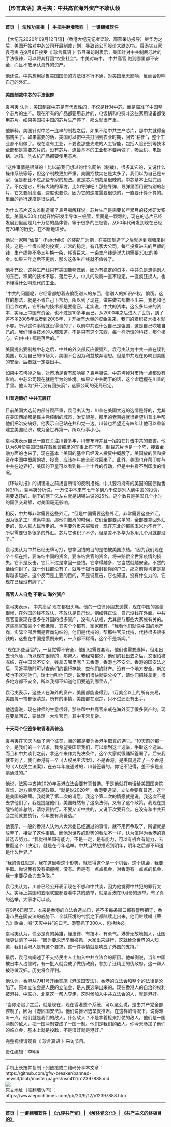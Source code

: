 ### 【珍言真语】袁弓夷：中共高官海外资产不敢认领
------------------------

#### [首页](https://github.com/gfw-breaker/banned-news3/blob/master/README.md) &nbsp;&nbsp;|&nbsp;&nbsp; [法轮功真相](https://github.com/begood0513/basic/blob/master/README.md)  &nbsp;&nbsp;|&nbsp;&nbsp; [手把手翻墙教程](https://github.com/gfw-breaker/guides/wiki)  &nbsp;&nbsp;|&nbsp;&nbsp; [一键翻墙软件](https://github.com/gfw-breaker/nogfw/blob/master/README.md)  



<div><p>
 【大纪元2020年09月12日讯】（香港大纪元记者梁珍、邵燕采访报导）继华为之后，美国开始对中芯公司开展制裁计划，导致该公司股价大跌20%。香港实业家
 <ok href="https://www.epochtimes.com/gb/tag/%E8%A2%81%E5%BC%93%E5%A4%B7.html">
  袁弓夷
 </ok>
 在9月8日接受《
 <ok href="https://www.epochtimes.com/gb/tag/%E7%8F%8D%E8%A8%80%E7%9C%9F%E8%AF%AD.html">
  珍言真语
 </ok>
 》节目采访时表示，美国针对中共制裁芯片的手法很辣，可以将其打回“农业社会”。中美对峙中，
 <ok href="https://www.epochtimes.com/gb/tag/%E4%B8%AD%E5%85%B1%E9%AB%98%E5%AE%98.html">
  中共高官
 </ok>
 跑到哪里都不安全，而且不敢承认海外的资产。
</p>
<p>
 他还说，中共想用抛售美国国债的方法根本行不通，对美国毫无影响，反而会影响自己的外汇。
</p>
<h4>
 美国制裁中芯的手法很辣
</h4>
<p>
 <ok href="https://www.epochtimes.com/gb/tag/%E8%A2%81%E5%BC%93%E5%A4%B7.html">
  袁弓夷
 </ok>
 认为，美国制裁中芯是有代表性的，不仅是针对中芯，而是瞄准了中国整个芯片的生产。现在所有的产品都要用芯片的，电饭锅和电熨斗这些家用设备都使用芯片。如果美国把中国的芯片生产停了，那么就很严重。
</p>
<p>
 他解释，美国针对中芯一连串的制裁之后，如果不给中共生产芯片，那中共就得全部购买了。如果需要的话，美国可以把中共打回到农业时期，回去“耕田”，整个工业都不用做了。现在没有工业，不要说那些先进的人工智能，包括人脸识别等技术全部都是需要芯片的。没有芯片，连最基本的工业都不要再做了，吸尘机、电饭锅、冰箱、洗衣机产品都要使用芯片。
</p>
<p>
 “这件事情是很辣的！比以前我们想过的什么网络（制裁），很多其它的，又说什么操作系统等等，但这个制裁更加严重。美国招数实在是太多了，我们以为自己是专家，但是都比不过那些专家的想法。这是芯片制裁是很辣的。中芯基本上就完蛋了。不仅是它，所有大陆的军方，比如导弹吧！那些导弹，导弹里面用很特别的芯片，它又要耐高温，速度也要快，因为它的速度需要很快的，一直要计算计算的。里面的运行速度是很快的。”
</p>
<p>
 为什么芯片这么难制造呢？袁弓夷解释说，芯片生产是需要长年累月的技术研发积累。美国从50年代就开始研发半导体三极管，里面是一颗颗的，现在的芯片已经发展到里面是几十万亿的晶体管，等于很多的三极管。从50年代研发到现在已经有70年的历史，在不断地进步。
</p>
<p>
 他以一家叫“仙童”（Fairchild）的装配厂为例，在美国制造了之后就运到观塘来封装。这是一个很长期的投资，非常的稳定，有几家大公司，每年投资进去的巨额的钱，生产线差不多三年换一条，耗资巨大。一条生产线是说大约需要30亿的美金。如果三年之后不更新，那么这条生产线就不值钱了。
</p>
<p>
 他补充说，这种生产线只有美国能够做到，因为有稳定的资本。中共总是想偷别人的东西，积累的技术不够，落后于人。中共的政局一直不稳定，一直疯狂换人，也不懂得什么叫现代的工业。
</p>
<p>
 “中共的问题呢，它经常都想着去偷窃别人的东西，偷别人的知识产权，偷窃。这样的想法，就是不肯自己下苦功，所以到了现在，做来做去都做不出来。我也和他们合作过的，它所有的技术都是要偷窃。老实说，中共的资本，这么多年来的资本，实际上中国有资金，也不过是10多年而已。从2000年之后进入了世贸，到了差不多2005年或者到2008年，才开始有大量的资金进来，我们的累积技术根本就不够。所以这件事情就没得谈的了，以前中共说什么自己是强国，这是自己吹嘘自己的。我们懂得技术的人都知道。不是只有这个东西，每一样所谓的科技，那个核心，它(中共) 都是落后的。”
</p>
<p>
 美国提出要制裁中芯之后，中共的外交部反应很强烈。袁弓夷认为中共一直在误判美国，以为自己的市场大，美国不会因为利益放弃理想。但是中共现在影响到美国的安全，后者就一定要出手。
</p>
<p>
 如果中芯垮掉之后，对市场是否有影响呢？袁弓夷说，中芯垮掉对市场一点都没有影响。中芯公司现在就是华为的处境。如果让中共跪下的话，这个命运握在川普的手里。他认为“开弓没有回头箭”，这家公司的死局已定。
</p>
<h4>
 川普选情好 中共无牌打
</h4>
<p>
 目前美国大选前内部分裂严重，袁弓夷认为，川普在美国大选的选情是好的，尤其在美国西岸都是民主党控制的城市，治安很差，那里的老百姓就很希望川普出手帮他们把治安搞好。他表示自己站在共和党一边。川普也希望还有四年让他可以重新建立美国经济，成为全世界第一，所以行事小心。
</p>
<p>
 袁弓夷表示自己一直在关注川普多年，川普布阵并且一招招在打击中共的要害。他认为6月份美国已经在戴维营那里的军事上布了阵。制裁芯片也是一个阵，接着金融方面的也来了，现在基本上美国的基金已经没人投资中概股了。美国放的债和投资在中国中概股的钱、投资，应该在年底全部收回来了。此外，美国也在帮印度与中共在边界打，美国的卫星可以看到每一个士兵的行动，但是中共看不到印度的情况。
</p>
<p>
 《环球时报》的胡锡进之前扬言所谓的反制措施，中共要将持有的美国的国债抛售掉25%。袁弓夷分析说，一万亿中本来有七千多到八千亿是别人到中国的投资，需要返还的，剩下的两千亿左右就是胡锡进说的25%。这个数只是美国几个小时的国债交易额，对美国毫无影响。
</p>
<p>
 相反，中共却非常需要这些外汇。“但是中国需要这些外汇，非常需要这些外汇，因为很多工厂撤离中国，那他们撤离的时候，它们全部要买单的，全部要拿回外汇走的，没人拿人民币走的。也需要外币来买粮食，现在东北的那些玉米也不行了，所以需要很多很多的外汇。芯片它也积了不少，但是差不多华为多用几个月就都没了。”
</p>
<p>
 袁弓夷认为中共已经无牌可打，想拿回钱的目的是怕被美国冻结。“因为我们现在个个都在推，要冻结中国的资金，要冻结贪官的资金，将来赔偿全世界疫情的损失。它不是反击，它只不过是拿回一些钱。它拿得越多，它当然就越安全。不然的话给你封了，就一分钱都没有了。就等于银行要封锁你的户口，那之前你肯定是拿得越多越好。这个反而是主要的目的，不是说反击，它也知道，没有什么力的，它现在已经没有牌了。”
</p>
<h4>
 高官人人自危 不敢认
 <ok href="https://www.epochtimes.com/gb/tag/%E6%B5%B7%E5%A4%96%E8%B5%84%E4%BA%A7.html">
  海外资产
 </ok>
</h4>
<p>
 袁弓夷表示，
 <ok href="https://www.epochtimes.com/gb/tag/%E4%B8%AD%E5%85%B1%E9%AB%98%E5%AE%98.html">
  中共高官
 </ok>
 现在都很头痛。他的一位律师朋友透露，现在中国的富豪很惨，在外国的钱不敢认，不敢认是自己说。例如韩正说，自己没钱在外面。中共高官富豪现在很多在外国的很多资产，没有人认领，尤其是与那些大家族有关的。这些高官富豪个个都抵赖，其实个个都有、家家都有。“我看他们就像中国的地产商，实际全部后面是官商勾结的，他们是代持的，帮那些官员代持，代持很多很多钱的，这些在中国是惯例来的，一点都不稀奇，这个不是新闻。”
</p>
<p>
 “现在那些当官的，一旦觉得不安全，他们也需要套现，他们也需要逃掉。但走出去也危险，所以现在很惨的，那帮人。我经常都说，他们的钱出去之后，又很怕被冻结，在中国又不安全，钱拿去哪里呢？去香港，香港也不安全。香港的国安法之后，习近平随时可以查他们的银行存款，查他们的财产。没有一个地方安全。新加坡也不欢迎他们，瑞士也叫他们走，说我们很快就要公投了，请你们把钱拿走。很多地方都不安全，所以我都不知道他们要逃到哪里去。”
</p>
<p>
 袁弓夷表示，这些人在海外的资产，美国都能查得到。1万美金以上的所有交易，美国每一笔都很清楚。所有的事情，美国都在跟踪，只不过还没有出手。
</p>
<p>
 他透露说，现在律师的生意很好，那些帮中共高官亲戚在海外买了很多资产的，现在要拿回去，要处理一大堆官司，其中非常复杂。
</p>
<h4>
 十天两个征签争取香港真普选
</h4>
<p>
 袁弓夷在10天内做了两个征签，目的都是要为香港争取真的选举。“10天前的那一个，是我们的一个诉求，我希望美国帮我们，可以拿到这个选举，争取这个选举。而且和中共谈判之前，拿这个来作为先决条件。这个大家就很踊跃签署了。后来我就查到了，我们香港有一个《人权民主法案》，不是香港，是美国通过了一个香港的《人权民主法案》，在去年年底通过的，川普签署的。你记不记得，差不多是全票通过的。”
</p>
<p>
 他说，法案中支持2020年香港立法会要有真普选。于是他就打电话给美国国务院查询，对方表示这是政策。“就是说2020年，香港要选举，立法会要真普选，这个是美国的政策。我就做了第二次的请愿，我这个第二次的情愿就是说，我这次不是去求他们了，我是提醒他们，美国既然有了这条法例，又有了这个政策，我现在提醒特朗普总统，请你要执行。不要又听中共的，又说下次要开会。在没有和中共开会之前就要执行，今年要有真普选。”
</p>
<p>
 他表示，一般的香港人认为人大常委已经通过的事情，就不用再争取了，所谓就是放弃了，接受了这件事情。而他对世界的形势的看法不一样，认为值得为香港的真普选去努力。“我觉得美国有能力，不是一定，是有能力，可以有机会有能力，去推翻这个（决定），就是在今年选举。中共当然想推迟到明年，明年之后都不知道是什么世界。”
</p>
<p>
 “我的责任就是，我在这里看这个形势，就觉得这个是一个机会。这个机会，我要争取。你说我有没有把握呢，没有。但是有一点点机会，对香港有一点点的机会，我一定要尽全力去争取。”
</p>
<p>
 袁弓夷认为，川普已经公开表示现在不想和中共谈，因为他觉得中共犯的罪行太大。实际上美国和五眼联盟都要看中共的选举，就是香港在9月份的选举。有了真的选举，大家才可以谈。
</p>
<p>
 在9月6日那天，本来是香港的立法会选举日，差不多每条街口都有警察把守，香港市民在国安法的威胁下、全城压境的气氛之下都陆续走出来，他们继续唱《荣光》歌曲，喊“天灭中共”的口号。港警抓了300人，包括快必。
</p>
<p>
 袁弓夷认为，快必是真的英雄，懂法律、有技术、有勇气。港警无故地抓人，让国际更认清了中共。“因为要求选举而被抓，大家出来游行，这就给全世界的人知道，我们香港人是有这个要求，这一件事情就是响应了外国的支持。”
</p>
<p>
 最后，袁弓夷阐述了不支持民主人士加入中共立法会的原因。他举例说，当年中国被日本人占领时，有一批人就变成了做伪政府，参加了汪精卫的伪政府。这一帮人被称做汉奸。历史将会评判。
</p>
<p>
 他认为，香港从7月1号开始实施《港区国安法》，香港的立法会和整个的法律是沦陷了。原本立法会是人民的立法会，是人民选举出来的。现在香港人的自治的权利被港共、中联办、北京这一帮人夺走，这时候加入中共立法会的人，就是港奸。
</p>
<p>
 “当你沦陷了之后，就是现在，现在香港整个系统，可以这么说，是由共产党全部控制了，因为《港区国安法》。他们说推迟选举就推迟。在这样的情况下，说得难听一点，他们就是我们的敌人。什么敌人？不是拿着枪来打仗的敌人，他们是一国两制的敌人，把一国两制变成了一国一制。他们是我们的敌人。你今天参加了他们的临立会，基本上就是投敌，不是汉奸就是港奸。”
</p>
<p>
 完整视频请观看《
 <ok href="https://www.epochtimes.com/gb/tag/%E7%8F%8D%E8%A8%80%E7%9C%9F%E8%AF%AD.html">
  珍言真语
 </ok>
 》采访节目。
</p>
<p>
 责任编辑：李明#
</p>
</div>
<hr/>
手机上长按并复制下列链接或二维码分享本文章：<br/>
https://github.com/gfw-breaker/banned-news3/blob/master/pages/nsc412/n12397888.md <br/>
<a href='https://github.com/gfw-breaker/banned-news3/blob/master/pages/nsc412/n12397888.md'><img src='https://github.com/gfw-breaker/banned-news3/blob/master/pages/nsc412/n12397888.md.png'/></a> <br/>
原文地址（需翻墙访问）：https://www.epochtimes.com/gb/20/9/12/n12397888.htm


------------------------
#### [首页](https://github.com/gfw-breaker/banned-news3/blob/master/README.md) &nbsp;|&nbsp; [一键翻墙软件](https://github.com/gfw-breaker/nogfw/blob/master/README.md) &nbsp;| [《九评共产党》](https://github.com/gfw-breaker/9ping.md/blob/master/README.md#九评之一评共产党是什么) | [《解体党文化》](https://github.com/gfw-breaker/jtdwh.md/blob/master/README.md) | [《共产主义的终极目的》](https://github.com/gfw-breaker/gczydzjmd.md/blob/master/README.md)


<img src='http://gfw-breaker.win/banned-news3/pages/nsc412/n12397888.md' width='0px' height='0px'/>
